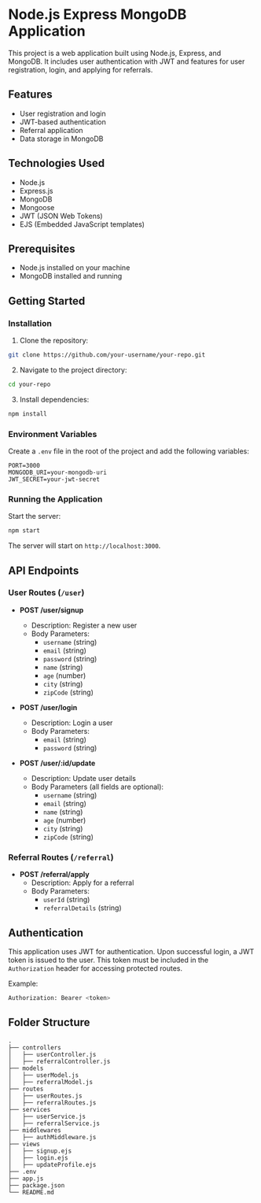 # Node.js Express MongoDB Application

This project is a web application built using Node.js, Express, and MongoDB. It includes user authentication with JWT and features for user registration, login, and applying for referrals. 

## Features

- User registration and login
- JWT-based authentication
- Referral application
- Data storage in MongoDB

## Technologies Used

- Node.js
- Express.js
- MongoDB
- Mongoose
- JWT (JSON Web Tokens)
- EJS (Embedded JavaScript templates)

## Prerequisites

- Node.js installed on your machine
- MongoDB installed and running

## Getting Started

### Installation

1. Clone the repository:

```sh
git clone https://github.com/your-username/your-repo.git
```

2. Navigate to the project directory:

```sh
cd your-repo
```

3. Install dependencies:

```sh
npm install
```

### Environment Variables

Create a `.env` file in the root of the project and add the following variables:

```env
PORT=3000
MONGODB_URI=your-mongodb-uri
JWT_SECRET=your-jwt-secret
```

### Running the Application

Start the server:

```sh
npm start
```

The server will start on `http://localhost:3000`.

## API Endpoints

### User Routes (`/user`)

- **POST /user/signup**
  - Description: Register a new user
  - Body Parameters:
    - `username` (string)
    - `email` (string)
    - `password` (string)
    - `name` (string)
    - `age` (number)
    - `city` (string)
    - `zipCode` (string)

- **POST /user/login**
  - Description: Login a user
  - Body Parameters:
    - `email` (string)
    - `password` (string)

- **POST /user/:id/update**
  - Description: Update user details
  - Body Parameters (all fields are optional):
    - `username` (string)
    - `email` (string)
    - `name` (string)
    - `age` (number)
    - `city` (string)
    - `zipCode` (string)

### Referral Routes (`/referral`)

- **POST /referral/apply**
  - Description: Apply for a referral
  - Body Parameters:
    - `userId` (string)
    - `referralDetails` (string)

## Authentication

This application uses JWT for authentication. Upon successful login, a JWT token is issued to the user. This token must be included in the `Authorization` header for accessing protected routes.

Example:

```sh
Authorization: Bearer <token>
```

## Folder Structure

```plaintext
.
├── controllers
│   ├── userController.js
│   ├── referralController.js
├── models
│   ├── userModel.js
│   ├── referralModel.js
├── routes
│   ├── userRoutes.js
│   ├── referralRoutes.js
├── services
│   ├── userService.js
│   ├── referralService.js
├── middlewares
│   ├── authMiddleware.js
├── views
│   ├── signup.ejs
│   ├── login.ejs
│   ├── updateProfile.ejs
├── .env
├── app.js
├── package.json
└── README.md
```